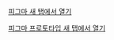 <a href="https://www.figma.com/file/JZvotsFgOOG51K4EWpo6e6/proto?type=design&node-id=0%3A1&mode=design&t=MT4I41dwhr6HlNkr-1" target="_blank">피그마 새 탭에서 열기</a>

<a href="https://www.figma.com/proto/JZvotsFgOOG51K4EWpo6e6/proto?type=design&node-id=1-3&t=TmNRCfOtQEvsCHZ8-1&scaling=scale-down&page-id=0%3A1&mode=design" target="_blank">피그마 프로토타입 새 탭에서 열기</a>
